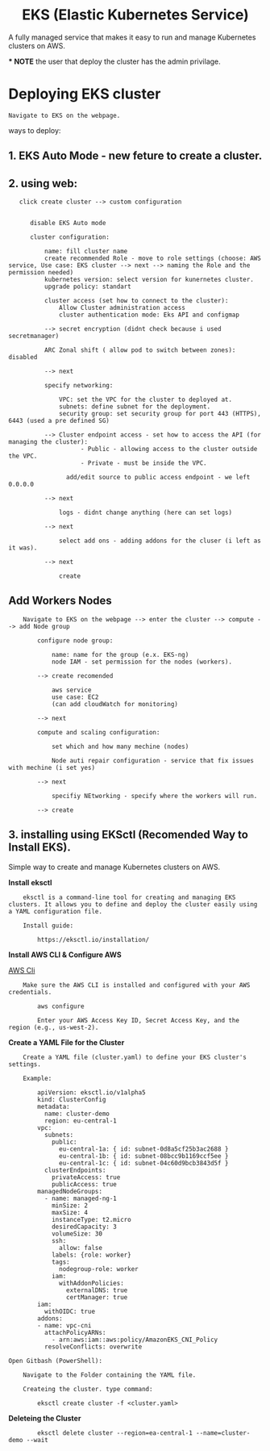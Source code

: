 <div align="center">

# **EKS (Elastic Kubernetes Service)**

</div>

A fully managed service that makes it easy to run and manage Kubernetes clusters on AWS.

__* NOTE__ the user that deploy the cluster has the admin privilage.

# Deploying EKS cluster


    Navigate to EKS on the webpage.

ways to deploy:

## 1. EKS Auto Mode - new feture to create a cluster.
## 2. using web:

       click create cluster --> custom configuration 


          disable EKS Auto mode

          cluster configuration:

              name: fill cluster name
              create recommended Role - move to role settings (choose: AWS service, Use case: EKS cluster --> next --> naming the Role and the permission needed)
              kubernetes version: select version for kunernetes cluster.
              upgrade policy: standart

              cluster access (set how to connect to the cluster):
                  Allow Cluster administration access
                  cluster authentication mode: Eks API and configmap

              --> secret encryption (didnt check because i used secretmanager)

              ARC Zonal shift ( allow pod to switch between zones): disabled

              --> next

              specify networking:

                  VPC: set the VPC for the cluster to deployed at.
                  subnets: define subnet for the deployment.
                  security group: set security group for port 443 (HTTPS), 6443 (used a pre defined SG)

              --> Cluster endpoint access - set how to access the API (for managing the cluster):
                        - Public - allowing access to the cluster outside the VPC.
                        - Private - must be inside the VPC.

                    add/edit source to public access endpoint - we left 0.0.0.0

              --> next

                  logs - didnt change anything (here can set logs)

              --> next

                  select add ons - adding addons for the cluser (i left as it was).

              --> next
                  
                  create

## Add Workers Nodes

        Navigate to EKS on the webpage --> enter the cluster --> compute --> add Node group

            configure node group:

                name: name for the group (e.x. EKS-ng)
                node IAM - set permission for the nodes (workers).

            --> create recomended

                aws service
                use case: EC2
                (can add cloudWatch for monitoring)
            
            --> next

            compute and scaling configuration:

                set which and how many mechine (nodes)

                Node auti repair configuration - service that fix issues with mechine (i set yes)

            --> next

                specifiy NEtworking - specify where the workers will run.

            --> create
            
## 3. installing using EKSctl (Recomended Way to Install EKS).

Simple way to create and manage Kubernetes clusters on AWS.

__Install eksctl__

        eksctl is a command-line tool for creating and managing EKS clusters. It allows you to define and deploy the cluster easily using a YAML configuration file.

        Install guide:
        
            https://eksctl.io/installation/

        
__Install AWS CLI & Configure AWS__

[AWS Cli](cli.md)

        Make sure the AWS CLI is installed and configured with your AWS credentials.

            aws configure

            Enter your AWS Access Key ID, Secret Access Key, and the region (e.g., us-west-2).

__Create a YAML File for the Cluster__

        Create a YAML file (cluster.yaml) to define your EKS cluster's settings.

        Example:

            apiVersion: eksctl.io/v1alpha5
            kind: ClusterConfig
            metadata:
              name: cluster-demo
              region: eu-central-1
            vpc:
              subnets:
                public:
                  eu-central-1a: { id: subnet-0d8a5cf25b3ac2688 }
                  eu-central-1b: { id: subnet-08bcc9b1169ccf5ee }
                  eu-central-1c: { id: subnet-04c60d9bcb3843d5f }
              clusterEndpoints:
                privateAccess: true
                publicAccess: true
            managedNodeGroups:
              - name: managed-ng-1
                minSize: 2
                maxSize: 4
                instanceType: t2.micro
                desiredCapacity: 3
                volumeSize: 30
                ssh:
                  allow: false
                labels: {role: worker}
                tags:
                  nodegroup-role: worker
                iam:
                  withAddonPolicies:
                    externalDNS: true
                    certManager: true
            iam:
              withOIDC: true
            addons:
            - name: vpc-cni
              attachPolicyARNs:
                - arn:aws:iam::aws:policy/AmazonEKS_CNI_Policy
              resolveConflicts: overwrite

    Open Gitbash (PowerShell):

        Navigate to the Folder containing the YAML file.

        Createing the cluster. type command:
        
            eksctl create cluster -f <cluster.yaml>

__Deleteing the Cluster__

            eksctl delete cluster --region=ea-central-1 --name=cluster-demo --wait
            
